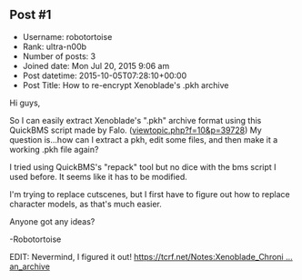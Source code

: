 ## Post #1
- Username: robotortoise
- Rank: ultra-n00b
- Number of posts: 3
- Joined date: Mon Jul 20, 2015 9:06 am
- Post datetime: 2015-10-05T07:28:10+00:00
- Post Title: How to re-encrypt Xenoblade's .pkh archive

Hi guys,

So I can easily extract Xenoblade's ".pkh" archive format using this QuickBMS script made by Falo. ([viewtopic.php?f=10&p=39728](http://forum.xentax.com/viewtopic.php?f=10&p=39728)) My question is...how can I extract a pkh, edit some files, and then make it a working .pkh file again?

I tried using QuickBMS's "repack" tool but no dice with the bms script I used before. It seems like it has to be modified.

I'm trying to replace cutscenes, but I first have to figure out how to replace character models, as that's much easier.

Anyone got any ideas?

-Robotortoise

EDIT: Nevermind, I figured it out! [https://tcrf.net/Notes:Xenoblade_Chroni ... an_archive](https://tcrf.net/Notes:Xenoblade_Chronicles#How_to_repack_an_archive)
